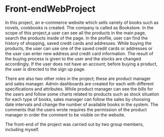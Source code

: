 # Front-endWebProject

  In this project, an e-commerce website which sells variety of books such as novels, cookbooks is created. The company is called as Bookstore. In the scope of this project,a user can see all the products in the main page, search the products inside of the page. In the profile, user can find the history of shopping, saved credit cards and addresses. While buying the products, the user can use one of the saved credit cards or addresses or the user can enter new address and credit card information. The result of the buying process is given to the user and the stocks are changed accordingly. If the user does not have an account; before buying a product, the user is directed to the sign up page. 
  
  There are also two other roles in the project; these are product manager and sales manager. Admin dashboards are created for each with different specifications and attributes. While product manager can see the bills for the users and follow some charts related to products such as stock situation for each type of books, sales manager can follow the sales by choosing date intervals and change the number of available books in the system. The comments that the users wrote requires the permission of the product manager in order the comment to be visible on the website.
  
  The front-end of the project was carried out by two group members, including myself.
